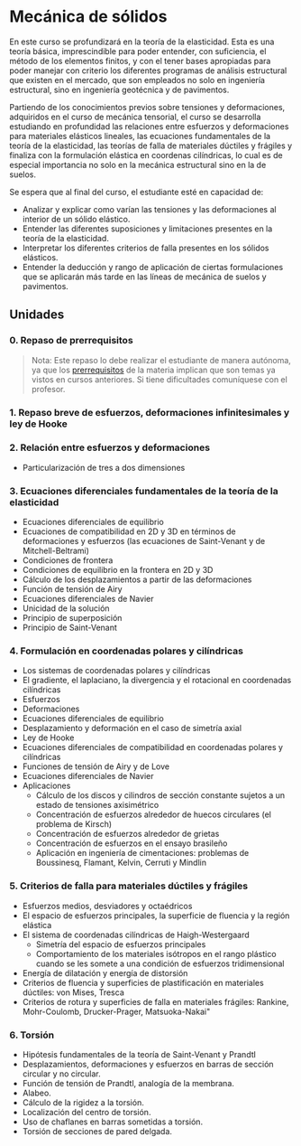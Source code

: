 # Mecánica de sólidos

En este curso se profundizará en la teoría de la elasticidad. Esta es una teoría básica, imprescindible para poder entender, con suficiencia, el método de los elementos finitos, y con el tener bases apropiadas para poder manejar con criterio los diferentes programas de análisis estructural que existen en el mercado, que son empleados no solo en ingeniería estructural, sino en ingeniería geotécnica y de pavimentos.

Partiendo de los conocimientos previos sobre tensiones y deformaciones, adquiridos en el curso de mecánica tensorial, el curso se desarrolla estudiando en profundidad las relaciones entre esfuerzos y deformaciones para materiales elásticos lineales, las ecuaciones fundamentales de la teoría de la elasticidad, las teorías de falla de materiales dúctiles y frágiles y finaliza con la formulación elástica en coordenas cilíndricas, lo cual es de especial importancia no solo en la mecánica estructural sino en la de suelos.

Se espera que al final del curso, el estudiante esté en capacidad de:
- Analizar y explicar como varían las tensiones y las deformaciones al interior de un sólido elástico.
- Entender las diferentes suposiciones y limitaciones presentes en la teoría de la elasticidad.
- Interpretar los diferentes criterios de falla presentes en los sólidos elásticos.
- Entender la deducción y rango de aplicación de ciertas formulaciones que se aplicarán más tarde en las líneas de mecánica de suelos y pavimentos.


## Unidades


### 0. Repaso de prerrequisitos

>Nota: Este repaso lo debe realizar el estudiante de manera autónoma, ya que los [prerrequisitos](00_prerrequisitos.md) de la materia implican que son temas ya vistos en cursos anteriores. Si tiene dificultades comuníquese con el profesor.

### 1. Repaso breve de esfuerzos, deformaciones infinitesimales y ley de Hooke

### 2. Relación entre esfuerzos y deformaciones
- Particularización de tres a dos dimensiones

### 3. Ecuaciones diferenciales fundamentales de la teoría de la elasticidad
- Ecuaciones diferenciales de equilibrio
- Ecuaciones de compatibilidad en 2D y 3D en términos de deformaciones y esfuerzos (las ecuaciones de Saint-Venant y de  Mitchell-Beltrami)
- Condiciones de frontera
- Condiciones de equilibrio en la frontera en 2D y 3D
- Cálculo de los desplazamientos a partir de las deformaciones
- Función de tensión de Airy
- Ecuaciones diferenciales de Navier
- Unicidad de la solución
- Principio de superposición
- Principio de Saint-Venant

### 4. Formulación en coordenadas polares y cilíndricas
- Los sistemas de coordenadas polares y cilíndricas
- El gradiente, el laplaciano, la divergencia y el rotacional en coordenadas cilíndricas
- Esfuerzos
- Deformaciones
- Ecuaciones diferenciales de equilibrio
- Desplazamiento y deformación en el caso de simetría axial
- Ley de Hooke
- Ecuaciones diferenciales de compatibilidad en coordenadas polares y cilíndricas
- Funciones de tensión de Airy y de Love
- Ecuaciones diferenciales de Navier
- Aplicaciones
   - Cálculo de los discos y cilindros de sección constante sujetos a un estado de tensiones axisimétrico
   - Concentración de esfuerzos alrededor de huecos circulares (el problema de Kirsch)
   - Concentración de esfuerzos alrededor de grietas
   - Concentración de esfuerzos en el ensayo brasileño
   - Aplicación en ingeniería de cimentaciones: problemas de Boussinesq, Flamant, Kelvin, Cerruti y Mindlin

### 5. Criterios de falla para materiales dúctiles y frágiles
- Esfuerzos medios, desviadores y octaédricos
- El espacio de esfuerzos principales, la superficie de fluencia y la región elástica
- El sistema de coordenadas cilíndricas de Haigh-Westergaard
   - Simetría del espacio de esfuerzos principales
   - Comportamiento de los materiales isótropos en el rango plástico cuando se les somete a una condición de esfuerzos tridimensional
- Energía de dilatación y energía de distorsión
- Criterios de fluencia y superficies de plastificación en materiales dúctiles: von Mises, Tresca
- Criterios de rotura y superficies de falla en materiales frágiles: Rankine, Mohr-Coulomb, Drucker-Prager, Matsuoka-Nakai"						

### 6. Torsión
- Hipótesis fundamentales de la teoría de Saint-Venant y Prandtl
- Desplazamientos, deformaciones y esfuerzos en barras de sección circular y no circular.
- Función de tensión de Prandtl, analogía de la membrana.
- Alabeo.
- Cálculo de la rigidez a la torsión.
- Localización del centro de torsión.
- Uso de chaflanes en barras sometidas a torsión.
- Torsión de secciones de pared delgada.